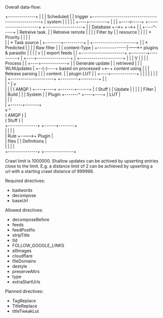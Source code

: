 
Overall data-flow:


+--------------+
|              |
|  Scheduled   |
|   trigger    +---------------------------------------------------+
|    system    |                                                   |
|              |                                                   |
+----+---------+                                                   |
     |                                                             |
+----v-----+   +----------------------+   +-------------------+    |
| Database +-->+                      +-->+                   |    |
+----^-----+   |   Retreive task.     |   |  Retreive remote  |    |
     |         |   Filter by          |   |  resource         |    |
     |         |    * Priority        |   |                   |    |    
     |         |    * Task source     |   +--------+----------+    |    +----------------------+
     |         |    * Predicted       |            |               |    | Raw filter           |
     |         |       content-Type   |            +---------------|--->+ plugins & parasitic  |
     |         |                      |            v               |    | export feeds         |
     |         +----------------------+   +--------+----------+    |    +----+-----------------+
     |         +----------------------+   |                   |    |         V
     |         |                      |   |  Process          |    |    +----+-------------+
     |         |  Generate update     |   |  retrieved        |    |    |    WLNUpdates    |
     +--(-)----+  based on processed  +<--+  content using    |    |    | Release parsing  |
         |     |  content.            |   |  plugin LUT       |    |    +----+-------------+
         |     |                      |   |                   |    |         |
         |     +----------------------+   +---------+---------+    |         |     
         |                                          ^              |         v     
         |                                          |              |     (  AMQP ) 
    +----+----+                             +-------+------+       |     ( Stuff ) 
    | Update  |                             |              |       |
    | Filter  |                             |   Build      |       |
    | System  |                             |   Plugin     +-------^
    +----+----+                             |    LUT       |        
         |                                  |              |        
         |                                  +------+-------+        
         v                                         ^           
     (  AMQP )                                     |           
     ( Stuff )                                     |           
                      +---------------+     +------+--------+   
                      |               |     |               |   
                      |      Rule     +---->+    Plugin     |   
                      |     files     |     |  Definitions  |   
                      |               |     |               |   
                      +---------------+     +---------------+   

Crawl limit is 1000000.
Shallow updates can be achived by upserting entries close to the limit. E.g. 
a distance limit of 2 can be achieved by upserting a url with a starting crawl 
distance of 999998.

Required directives:
 - badwords
 - decompose
 - baseUrl

Allowed directives:
 - decomposeBefore
 - feeds
 - feedPostfix
 - stripTitle
 - tld
 - FOLLOW_GOOGLE_LINKS
 - allImages
 - cloudflare
 - fileDomains
 - destyle
 - preserveAttrs
 - type
 - extraStartUrls

Planned directives:
 - TagReplace
 - TitleReplace
 - titleTweakLut